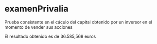 # examenPrivalia

Prueba consistente en el cáculo del capital obtenido por un inversor en el momento de vender sus acciones

El resultado obtenido es de 36.585,568 euros
